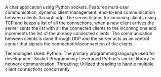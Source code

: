 A chat application using Python sockets. Features multi-user communication, dynamic client management, end-to-end communication between clients through udp.
The server listens for incoming clients using TCP and keeps a list of all the connections, when a new client arrives the server sents the list with all the connected clients to the incoming one and increments the list of the already connected clients.
The communication between clients is done through UDP and the server acts as an control center that signals the connection/disconnection of the clients.

Technologies Used:
Python: The primary programming language used for development.
Socket Programming: Leveraged Python's socket library for network communication.
Threading: Utilized threading to handle multiple client connections concurrently.
